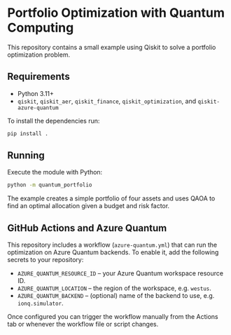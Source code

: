 # Portfolio Optimization with Quantum Computing

This repository contains a small example using Qiskit to solve a portfolio optimization problem.

## Requirements

- Python 3.11+
- `qiskit`, `qiskit_aer`, `qiskit_finance`, `qiskit_optimization`, and `qiskit-azure-quantum`

To install the dependencies run:

```bash
pip install .
```

## Running

Execute the module with Python:

```bash
python -m quantum_portfolio
```

The example creates a simple portfolio of four assets and uses QAOA to find an optimal allocation given a budget and risk factor.

## GitHub Actions and Azure Quantum

This repository includes a workflow (`azure-quantum.yml`) that can run the
optimization on Azure Quantum backends. To enable it, add the following secrets
to your repository:

- `AZURE_QUANTUM_RESOURCE_ID` – your Azure Quantum workspace resource ID.
- `AZURE_QUANTUM_LOCATION` – the region of the workspace, e.g. `westus`.
- `AZURE_QUANTUM_BACKEND` – (optional) name of the backend to use, e.g.
  `ionq.simulator`.

Once configured you can trigger the workflow manually from the Actions tab or
whenever the workflow file or script changes.
